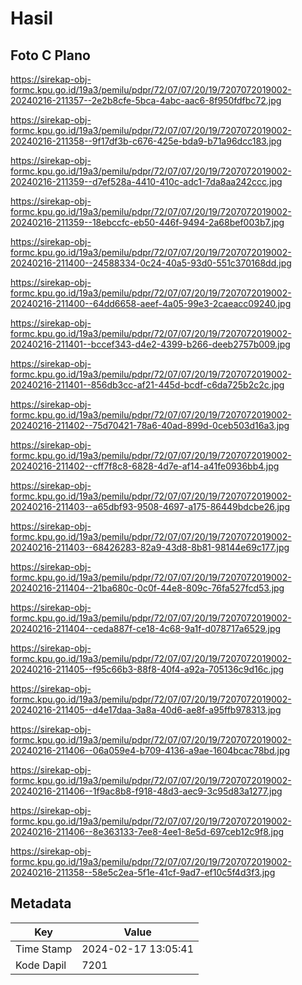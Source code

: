 # Hasil

## Foto C Plano

https://sirekap-obj-formc.kpu.go.id/19a3/pemilu/pdpr/72/07/07/20/19/7207072019002-20240216-211357--2e2b8cfe-5bca-4abc-aac6-8f950fdfbc72.jpg

https://sirekap-obj-formc.kpu.go.id/19a3/pemilu/pdpr/72/07/07/20/19/7207072019002-20240216-211358--9f17df3b-c676-425e-bda9-b71a96dcc183.jpg

https://sirekap-obj-formc.kpu.go.id/19a3/pemilu/pdpr/72/07/07/20/19/7207072019002-20240216-211359--d7ef528a-4410-410c-adc1-7da8aa242ccc.jpg

https://sirekap-obj-formc.kpu.go.id/19a3/pemilu/pdpr/72/07/07/20/19/7207072019002-20240216-211359--18ebccfc-eb50-446f-9494-2a68bef003b7.jpg

https://sirekap-obj-formc.kpu.go.id/19a3/pemilu/pdpr/72/07/07/20/19/7207072019002-20240216-211400--24588334-0c24-40a5-93d0-551c370168dd.jpg

https://sirekap-obj-formc.kpu.go.id/19a3/pemilu/pdpr/72/07/07/20/19/7207072019002-20240216-211400--64dd6658-aeef-4a05-99e3-2caeacc09240.jpg

https://sirekap-obj-formc.kpu.go.id/19a3/pemilu/pdpr/72/07/07/20/19/7207072019002-20240216-211401--bccef343-d4e2-4399-b266-deeb2757b009.jpg

https://sirekap-obj-formc.kpu.go.id/19a3/pemilu/pdpr/72/07/07/20/19/7207072019002-20240216-211401--856db3cc-af21-445d-bcdf-c6da725b2c2c.jpg

https://sirekap-obj-formc.kpu.go.id/19a3/pemilu/pdpr/72/07/07/20/19/7207072019002-20240216-211402--75d70421-78a6-40ad-899d-0ceb503d16a3.jpg

https://sirekap-obj-formc.kpu.go.id/19a3/pemilu/pdpr/72/07/07/20/19/7207072019002-20240216-211402--cff7f8c8-6828-4d7e-af14-a41fe0936bb4.jpg

https://sirekap-obj-formc.kpu.go.id/19a3/pemilu/pdpr/72/07/07/20/19/7207072019002-20240216-211403--a65dbf93-9508-4697-a175-86449bdcbe26.jpg

https://sirekap-obj-formc.kpu.go.id/19a3/pemilu/pdpr/72/07/07/20/19/7207072019002-20240216-211403--68426283-82a9-43d8-8b81-98144e69c177.jpg

https://sirekap-obj-formc.kpu.go.id/19a3/pemilu/pdpr/72/07/07/20/19/7207072019002-20240216-211404--21ba680c-0c0f-44e8-809c-76fa527fcd53.jpg

https://sirekap-obj-formc.kpu.go.id/19a3/pemilu/pdpr/72/07/07/20/19/7207072019002-20240216-211404--ceda887f-ce18-4c68-9a1f-d078717a6529.jpg

https://sirekap-obj-formc.kpu.go.id/19a3/pemilu/pdpr/72/07/07/20/19/7207072019002-20240216-211405--f95c66b3-88f8-40f4-a92a-705136c9d16c.jpg

https://sirekap-obj-formc.kpu.go.id/19a3/pemilu/pdpr/72/07/07/20/19/7207072019002-20240216-211405--d4e17daa-3a8a-40d6-ae8f-a95ffb978313.jpg

https://sirekap-obj-formc.kpu.go.id/19a3/pemilu/pdpr/72/07/07/20/19/7207072019002-20240216-211406--06a059e4-b709-4136-a9ae-1604bcac78bd.jpg

https://sirekap-obj-formc.kpu.go.id/19a3/pemilu/pdpr/72/07/07/20/19/7207072019002-20240216-211406--1f9ac8b8-f918-48d3-aec9-3c95d83a1277.jpg

https://sirekap-obj-formc.kpu.go.id/19a3/pemilu/pdpr/72/07/07/20/19/7207072019002-20240216-211406--8e363133-7ee8-4ee1-8e5d-697ceb12c9f8.jpg

https://sirekap-obj-formc.kpu.go.id/19a3/pemilu/pdpr/72/07/07/20/19/7207072019002-20240216-211358--58e5c2ea-5f1e-41cf-9ad7-ef10c5f4d3f3.jpg


## Metadata

| Key        | Value               |
| ---------- | ------------------- |
| Time Stamp | 2024-02-17 13:05:41 |
| Kode Dapil | 7201                |



